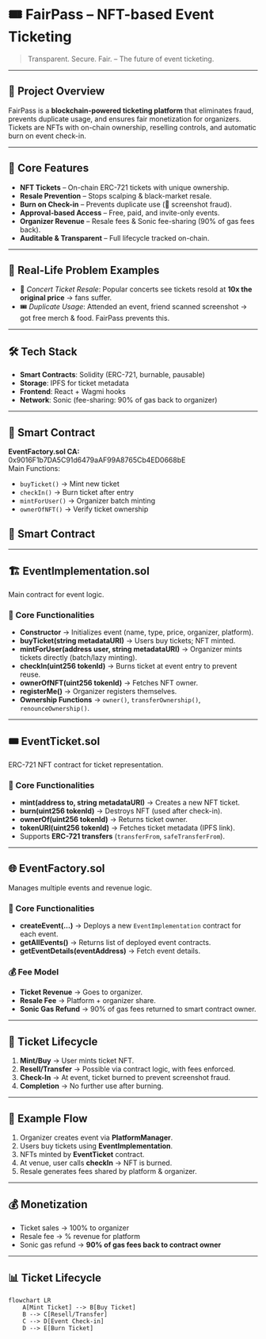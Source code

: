 # 🎟️ FairPass – NFT-based Event Ticketing

> Transparent. Secure. Fair. – The future of event ticketing.

---

## 🌟 Project Overview
FairPass is a **blockchain-powered ticketing platform** that eliminates fraud, prevents duplicate usage, and ensures fair monetization for organizers.  
Tickets are NFTs with on-chain ownership, reselling controls, and automatic burn on event check-in.

---

## 🔑 Core Features
- **NFT Tickets** – On-chain ERC-721 tickets with unique ownership.
- **Resale Prevention** – Stops scalping & black-market resale.  
- **Burn on Check-in** – Prevents duplicate use (📸 screenshot fraud).  
- **Approval-based Access** – Free, paid, and invite-only events.  
- **Organizer Revenue** – Resale fees & Sonic fee-sharing (90% of gas fees back).  
- **Auditable & Transparent** – Full lifecycle tracked on-chain.  

---

## 🚨 Real-Life Problem Examples
- 🎤 *Concert Ticket Resale*: Popular concerts see tickets resold at **10x the original price** → fans suffer.  
- 🎟️ *Duplicate Usage*: Attended an event, friend scanned screenshot → got free merch & food. FairPass prevents this.  

---

## 🛠️ Tech Stack
- **Smart Contracts**: Solidity (ERC-721, burnable, pausable)  
- **Storage**: IPFS for ticket metadata  
- **Frontend**: React + Wagmi hooks  
- **Network**: Sonic (fee-sharing: 90% of gas back to organizer)  

---

## 🔗 Smart Contract
**EventFactory.sol CA:** 0x9016F1b7DA5C91d6479aAF99A8765Cb4ED0668bE  
Main Functions:  
- `buyTicket()` → Mint new ticket  
- `checkIn()` → Burn ticket after entry  
- `mintForUser()` → Organizer batch minting  
- `ownerOfNFT()` → Verify ticket ownership  

## 🔗 Smart Contract
---

## 🏗️ EventImplementation.sol
Main contract for event logic.

### 🔑 Core Functionalities
- **Constructor** → Initializes event (name, type, price, organizer, platform).  
- **buyTicket(string metadataURI)** → Users buy tickets; NFT minted.  
- **mintForUser(address user, string metadataURI)** → Organizer mints tickets directly (batch/lazy minting).  
- **checkIn(uint256 tokenId)** → Burns ticket at event entry to prevent reuse.  
- **ownerOfNFT(uint256 tokenId)** → Fetches NFT owner.  
- **registerMe()** → Organizer registers themselves.  
- **Ownership Functions** → `owner()`, `transferOwnership()`, `renounceOwnership()`.  

---

## 🎟️ EventTicket.sol
ERC-721 NFT contract for ticket representation.

### 🔑 Core Functionalities
- **mint(address to, string metadataURI)** → Creates a new NFT ticket.  
- **burn(uint256 tokenId)** → Destroys NFT (used after check-in).  
- **ownerOf(uint256 tokenId)** → Returns ticket owner.  
- **tokenURI(uint256 tokenId)** → Fetches ticket metadata (IPFS link).  
- Supports **ERC-721 transfers** (`transferFrom`, `safeTransferFrom`).  

---

## 🌐 EventFactory.sol
Manages multiple events and revenue logic.

### 🔑 Core Functionalities
- **createEvent(...)** → Deploys a new `EventImplementation` contract for each event.  
- **getAllEvents()** → Returns list of deployed event contracts.  
- **getEventDetails(eventAddress)** → Fetch event details.  

### 💰 Fee Model
- **Ticket Revenue** → Goes to organizer.  
- **Resale Fee** → Platform + organizer share.  
- **Sonic Gas Refund** → 90% of gas fees returned to smart contract owner.  

---

## 🔄 Ticket Lifecycle
1. **Mint/Buy** → User mints ticket NFT.  
2. **Resell/Transfer** → Possible via contract logic, with fees enforced.  
3. **Check-In** → At event, ticket burned to prevent screenshot fraud.  
4. **Completion** → No further use after burning.  

---

## 🧩 Example Flow
1. Organizer creates event via **PlatformManager**.  
2. Users buy tickets using **EventImplementation**.  
3. NFTs minted by **EventTicket** contract.  
4. At venue, user calls **checkIn** → NFT is burned.  
5. Resale generates fees shared by platform & organizer.  
---

## 💰 Monetization
- Ticket sales → 100% to organizer  
- Resale fee → % revenue for platform  
- Sonic gas refund → **90% of gas fees back to contract owner**  

---

## 📊 Ticket Lifecycle
```mermaid
flowchart LR
    A[Mint Ticket] --> B[Buy Ticket]
    B --> C[Resell/Transfer]
    C --> D[Event Check-in]
    D --> E[Burn Ticket]
